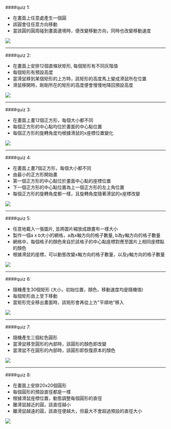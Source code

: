 ####quiz 1:
- 在畫面上任意處產生一個圓
- 該圓會往任意方向移動
- 當該圓的圓周碰到畫面邊境時，便改變移動方向，同時也改變移動速度

![](https://raw.github.com/shengpo/processing_quiz/master/chapter1/gifs/quiz1.gif)


---------------

####quiz 2:
- 在畫面上安排12個直條狀矩形, 每個矩形有不同灰階值
- 每個矩形有預設高度
- 當滑鼠移到某個矩形的上方時，該矩形的高度馬上變成滑鼠所在位置
- 滑鼠移開時，剛剛所在的矩形的高度便會慢慢地降回預設高度
	
![](https://raw.github.com/shengpo/processing_quiz/master/chapter1/gifs/quiz2.gif)


---------------

####quiz 3:
- 在畫面上畫12個正方形，每個大小都不同
- 每個正方形的中心點均位於畫面的中心點位置
- 每個正方形的旋轉角度均根據滑鼠的x座標位置變化

![](https://raw.github.com/shengpo/processing_quiz/master/chapter1/gifs/quiz3.gif)


---------------

####quiz 4:
- 在畫面上畫7個正方形，每個大小都不同
- 由最小的正方形開始畫
- 第一個正方形的中心點位於畫面中心點的座標位置
- 下一個正方形的中心點位置為上一個正方形的左上角位置
- 每個正方形的旋轉角度都一樣，且旋轉角度隨著滑鼠的x座標改變

![](https://raw.github.com/shengpo/processing_quiz/master/chapter1/gifs/quiz4.gif)


---------------

####quiz 5:
- 任意地載入一張圖片, 並將圖片縮放成跟畫布一樣大小
- 製作一個a x b大小的網格，a為x軸方向的格子數量, b為y軸方向的格子數量
- 網格中，每個格子的顏色來自於該格子的中心點座標對應至圖片上相同座標點的顏色
- 根據滑鼠的座標，可以動態改變x軸方向的格子數量，以及y軸方向的格子數量

![](https://lh3.googleusercontent.com/-EUcUoO1OwdA/UnnP4W6TEHI/AAAAAAAASYk/ta3Uzj1lYVA/w304-h160-no/quiz5.gif)


---------------

####quiz 6:
- 隨機產生30個矩形 (大小，初始位置，顏色，移動速度均是隨機值)
- 每個矩形由上至下移動
- 當矩形完全移出畫面時，該矩形會再從上方"平順地"移入

![](https://raw.github.com/shengpo/processing_quiz/master/chapter1/gifs/quiz6.gif)


---------------

####quiz 7:
- 隨機產生三個紅色圓形
- 當滑鼠移至圓形的內部時，該圓形的顏色即改變
- 當滑鼠不在圓形的內部時，該圓形即恢復原本的顏色

![](https://raw.github.com/shengpo/processing_quiz/master/chapter1/gifs/quiz7.gif)


---------------

####quiz 8:
- 在畫面上安排20x20個圓形
- 每個圓形的預設直徑都是一樣
- 根據滑鼠座標位置，動態調整每個圓形的直徑
- 離滑鼠越近的圓，該直徑越小
- 離滑鼠越遠的圓，該直徑便越大，但最大不會超過預設的直徑大小

![](https://lh5.googleusercontent.com/-430qLtyzPks/UnnP_7kt1oI/AAAAAAAASYk/MlxYBOXdV2c/s304-no/quiz8.gif)

